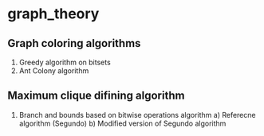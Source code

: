 # graph_theory
## Graph coloring algorithms
1) Greedy algorithm on bitsets
2) Ant Colony algorithm
## Maximum clique difining algorithm
1) Branch and bounds based on bitwise operations algorithm
  a) Referecne algorithm (Segundo)
  b) Modified version of Segundo algorithm
